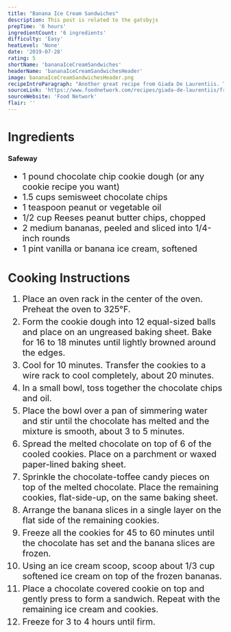 ```yaml
---
title: "Banana Ice Cream Sandwiches"
description: This post is related to the gatsbyjs
prepTime: '6 hours'
ingredientCount: '6 ingredients'
difficulty: 'Easy'
heatLevel: 'None'
date: '2019-07-28'
rating: 5
shortName: 'bananaIceCreamSandwiches'
headerName: 'bananaIceCreamSandwichesHeader'
image: bananaIceCreamSandwichesHeader.png
recipeIntroParagraph: "Another great recipe from Giada De Laurentiis. These frozen banana ice cream sandwiches were really easy to make and tasted great as well. The 'game changers' in the recipe were the banana slices and peanut butter chips. The ice cream sandwiches would be good on their own, but those two ingredients gave them great additional flavor. Next time I would try to keep the cookies as soft as possible as it makes eating them much easier. This is difficult because the cookies are frozen, so thawing them a little bit before eating is required."
sourceLink: 'https://www.foodnetwork.com/recipes/giada-de-laurentiis/frozen-banana-ice-cream-sandwiches-recipe2-1947488'
sourceWebsite: 'Food Network'
flair: ''
---
```

<h1 style="color: #2B2B2B;">Ingredients</h1>

<h3>Safeway</h3>
<ul style="font-size: 20px;">
    <li>1 pound chocolate chip cookie dough (or any cookie recipe you want)</li>
    <li>1.5 cups semisweet chocolate chips</li>
    <li>1 teaspoon peanut or vegetable oil</li>
    <li>1/2 cup Reeses peanut butter chips, chopped</li>
    <li>2 medium bananas, peeled and sliced into 1/4-inch rounds</li>
    <li>1 pint vanilla or banana ice cream, softened</li>
</ul>

<h1 style="color: #2B2B2B;">Cooking Instructions</h1>
<ol style="font-size: 20px" className="cookingInstructionsOL">
    <li style="margin: 5px 0;">Place an oven rack in the center of the oven. Preheat the oven to 325°F.</li>
    <li style="margin: 5px 0;">Form the cookie dough into 12 equal-sized balls and place on an ungreased baking sheet. Bake for 16 to 18 minutes until lightly browned around the edges.</li>
    <li style="margin: 5px 0;">Cool for 10 minutes. Transfer the cookies to a wire rack to cool completely, about 20 minutes.</li>
    <li style="margin: 5px 0;">In a small bowl, toss together the chocolate chips and oil.</li>
    <li style="margin: 5px 0;">Place the bowl over a pan of simmering water and stir until the chocolate has melted and the mixture is smooth, about 3 to 5 minutes.</li>
    <li style="margin: 5px 0;">Spread the melted chocolate on top of 6 of the cooled cookies. Place on a parchment or waxed paper-lined baking sheet.</li>
    <li style="margin: 5px 0;">Sprinkle the chocolate-toffee candy pieces on top of the melted chocolate. Place the remaining cookies, flat-side-up, on the same baking sheet.</li>
    <li style="margin: 5px 0;">Arrange the banana slices in a single layer on the flat side of the remaining cookies.</li>
    <li style="margin: 5px 0;">Freeze all the cookies for 45 to 60 minutes until the chocolate has set and the banana slices are frozen.</li>
    <li style="margin: 5px 0;">Using an ice cream scoop, scoop about 1/3 cup softened ice cream on top of the frozen bananas.</li>
    <li style="margin: 5px 0;">Place a chocolate covered cookie on top and gently press to form a sandwich. Repeat with the remaining ice cream and cookies.</li>
    <li style="margin: 5px 0;">Freeze for 3 to 4 hours until firm.</li>
</ol>